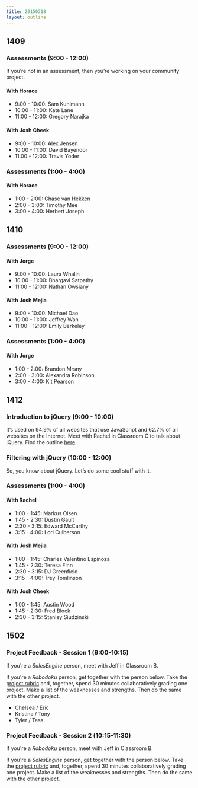 ```yaml
---
title: 20150318
layout: outline
---
```


## 1409

### Assessments (9:00 - 12:00)

If you’re not in an assessment, then you’re working on your community project.

#### With Horace

* 9:00 - 10:00:  Sam Kuhlmann
* 10:00 - 11:00: Kate Lane
* 11:00 - 12:00: Gregory Narajka

#### With Josh Cheek

* 9:00 - 10:00:  Alex Jensen
* 10:00 - 11:00: David Bayendor
* 11:00 - 12:00: Travis Yoder

### Assessments (1:00 - 4:00)

#### With Horace

* 1:00 - 2:00: Chase van Hekken
* 2:00 - 3:00: Timothy Mee
* 3:00 - 4:00: Herbert Joseph

## 1410

### Assessments (9:00 - 12:00)

#### With Jorge

* 9:00 - 10:00:  Laura Whalin
* 10:00 - 11:00: Bhargavi Satpathy
* 11:00 - 12:00: Nathan Owsiany

#### With Josh Mejia

* 9:00 - 10:00:  Michael Dao
* 10:00 - 11:00: Jeffrey Wan
* 11:00 - 12:00: Emily Berkeley

### Assessments (1:00 - 4:00)

#### With Jorge

* 1:00 - 2:00: Brandon Mrsny
* 2:00 - 3:00: Alexandra Robinson
* 3:00 - 4:00: Kit Pearson

## 1412

### Introduction to jQuery (9:00 - 10:00)

It’s used on 94.9% of all websites that use JavaScript and 62.7% of all websites on the Internet. Meet with Rachel in Classroom C to talk about jQuery. Find the outline [here](https://github.com/turingschool/lesson_plans/blob/master/ruby_02-web_applications_with_ruby/introduction_to_jquery.markdown).

### Filtering with jQuery (10:00 - 12:00)

So, you know about jQuery. Let’s do some cool stuff with it.

### Assessments (1:00 - 4:00)

#### With Rachel

* 1:00 - 1:45: Markus Olsen
* 1:45 - 2:30: Dustin Gault
* 2:30 - 3:15: Edward McCarthy
* 3:15 - 4:00: Lori Culberson

#### With Josh Mejia

* 1:00 - 1:45: Charles Valentino Espinoza
* 1:45 - 2:30: Teresa Finn
* 2:30 - 3:15: DJ Greenfield
* 3:15 - 4:00: Trey Tomlinson

#### With Josh Cheek

* 1:00 - 1:45: Austin Wood
* 1:45 - 2:30: Fred Block
* 2:30 - 3:15: Stanley Siudzinski

## 1502

### Project Feedback - Session 1 (9:00-10:15)

If you're a *SalesEngine* person, meet with Jeff in Classroom B.

If you're a *Robodoku* person, get together with the person below. Take the
[project rubric](https://github.com/turingschool/challenges/blob/master/robodoku.markdown) and, together, spend 30 minutes collaboratively grading one
project. Make a list of the weaknesses and strengths. Then do the same with the
other project.

* Chelsea / Eric
* Kristina / Tony
* Tyler / Tess

### Project Feedback - Session 2 (10:15-11:30)

If you're a *Robodoku* person, meet with Jeff in Classroom B.

If you're a *SalesEngine* person, get together with the person below. Take the
[project rubric](http://tutorials.jumpstartlab.com/projects/sales_engine.html) and, together, spend 30 minutes collaboratively grading one
project. Make a list of the weaknesses and strengths. Then do the same with the
other project.
